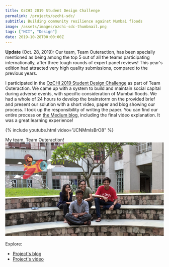 ```yaml
---
title: OzCHI 2019 Student Design Challenge
permalink: /projects/ozchi-sdc/
subtitle: Building community resilience against Mumbai floods
image: /assets/images/ozchi-sdc-thumbnail.png
tags: ["HCI", "Design"]
date: 2019-10-28T00:00:00Z
---
```


**Update** (Oct. 28,  2019): Our team, Team Outeraction, has been specially mentioned as being among the top 5 out of all the teams participating internationally, after three tough rounds of expert panel reviews! This year's edition had attracted very high quality submissions, compared to the previous years.

I participated in the [OzCHI 2019 Student Design Challenge](http://ozchi2019.visemex.org/wp/participate/ozchi-student-design-challenge-sdc/) as part of Team Outeraction. We came up with a system to build and maintain social capital during adverse events, with specific consideration of Mumbai floods. We had a whole of 24 hours to develop the brainstorm on the provided brief and present our solution with a short video, paper and blog showing our process. I took up the responsibility of writing the paper. You can find our entire process on [the Medium blog][project-blog], including the final video explanation. It was a great learning experience!

{% include youtube.html video="JCNMmIsBrO8" %}


My team, Team Outeraction!
![OzCHI team](/assets/images/ozchi-sdc-team.jpeg)

Explore:
* [Project's blog][project-blog]
* [Project's video][project-video]

[project-blog]: https://medium.com/@outeractiondesigners
[project-video]: https://www.youtube.com/watch?v=JCNMmIsBrO8
